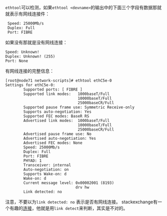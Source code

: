 `ethtool`可以检测，如果`ethtool <devname>`的输出中的下面三个字段有数据那就就表示有网线连接件：
```
 Speed: 25000Mb/s
 Duplex: Full
 Port: FIBRE
```
如果没有那就是没有网线连接：
```
Speed: Unknown!
Duplex: Unknown! (255)
Port: None
```
有网线连接的完整信息：
```
[root@node71 network-scripts]# ethtool ethC5e-0
Settings for ethC5e-0:
        Supported ports: [ FIBRE ]
        Supported link modes:   1000baseT/Full
                                10000baseT/Full
                                25000baseCR/Full
        Supported pause frame use: Symmetric Receive-only
        Supports auto-negotiation: Yes
        Supported FEC modes: BaseR RS
        Advertised link modes:  1000baseT/Full
                                10000baseT/Full
                                25000baseCR/Full
        Advertised pause frame use: No
        Advertised auto-negotiation: Yes
        Advertised FEC modes: None
        Speed: 25000Mb/s
        Duplex: Full
        Port: FIBRE
        PHYAD: 1
        Transceiver: internal
        Auto-negotiation: on
        Supports Wake-on: d
        Wake-on: d
        Current message level: 0x00002001 (8193)
                               drv hw
        Link detected: no
```
注意，不要以为`link detected: no` 表示是否有网线连接。
stackexchange有一个有趣的[连接](https://unix.stackexchange.com/questions/407151/check-if-network-cable-is-plugged-in-given-nic)，他就是用`link detect`来判断，其实是不对的。
